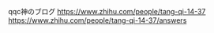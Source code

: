 


qqc神のブログ
https://www.zhihu.com/people/tang-qi-14-37
https://www.zhihu.com/people/tang-qi-14-37/answers


